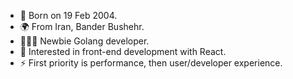 - 🍃 Born on 19 Feb 2004.
- 🌍 From Iran, Bander Bushehr.
- 👨🏻‍💻 Newbie Golang developer.
- 💖 Interested in front-end development with React.
- ⚡️ First priority is performance, then user/developer experience.
